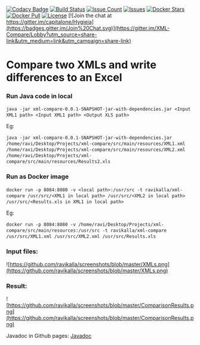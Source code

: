 [![Codacy Badge](https://api.codacy.com/project/badge/Grade/fb2e5b1e69484d3c979351671a5f7225)](https://www.codacy.com/app/ravikalla/xml-compare?utm_source=github.com&utm_medium=referral&utm_content=ravikalla/xml-compare&utm_campaign=badger)
[![Build Status](https://travis-ci.org/ravikalla/xml-compare.svg?branch=master)](https://travis-ci.org/ravikalla/xml-compare)
[![Issue Count](https://codeclimate.com/github/ravikalla/xml-compare/badges/issue_count.svg)](https://codeclimate.com/github/ravikalla/xml-compare)
[![Issues](https://img.shields.io/github/issues/ravikalla/xml-compare.svg?style=flat-square)](https://github.com/ravikalla/xml-compare/issues)
[![Docker Stars](https://img.shields.io/docker/stars/ravikalla/xml-compare.svg)](https://hub.docker.com/r/ravikalla/xml-compare/)
[![Docker Pull](https://img.shields.io/docker/pulls/ravikalla/xml-compare.svg)](https://hub.docker.com/r/ravikalla/xml-compare/)
[![License](https://img.shields.io/badge/license-Apache%202-blue.svg)](https://www.apache.org/licenses/LICENSE-2.0)
[![Join the chat at https://gitter.im/capitalone/Hygieia](https://badges.gitter.im/Join%20Chat.svg)](https://gitter.im/XML-Compare/Lobby?utm_source=share-link&utm_medium=link&utm_campaign=share-link)

# Compare two XMLs and write differences to an Excel

### Run Java code in local

    java -jar xml-compare-0.0.1-SNAPSHOT-jar-with-dependencies.jar <Input XML1 path> <Input XML1 path> <Output XLS path>
 Eg:

    java -jar xml-compare-0.0.1-SNAPSHOT-jar-with-dependencies.jar /home/ravi/Desktop/Projects/xml-compare/src/main/resources/XML1.xml /home/ravi/Desktop/Projects/xml-compare/src/main/resources/XML2.xml /home/ravi/Desktop/Projects/xml-compare/src/main/resources/Results2.xls

### Run as Docker image
    docker run -p 8084:8080 -v <local path>:/usr/src -t ravikalla/xml-compare /usr/src/<XML1 in local path> /usr/src/<XML2 in local path> /usr/src/<Results.xls in XML1 in local path>
 Eg:

    docker run -p 8084:8080 -v /home/ravi/Desktop/Projects/xml-compare/src/main/resources:/usr/src -t ravikalla/xml-compare /usr/src/XML1.xml /usr/src/XML2.xml /usr/src/Results.xls

### Input files:
![https://github.com/ravikalla/screenshots/blob/master/XMLs.png](https://github.com/ravikalla/screenshots/blob/master/XMLs.png)
### Result:
![https://github.com/ravikalla/screenshots/blob/master/ComparisonResults.png](https://github.com/ravikalla/screenshots/blob/master/ComparisonResults.png)

Javadoc in Github pages:
[Javadoc](https://ravikalla.github.io/xml-compare)
